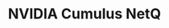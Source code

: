 ---
title: NVIDIA Cumulus NetQ
layout: pdf
product: Cumulus NetQ
type: pdf
bookhidden: true
version: "4.3"
imgData: cumulus-netq
siteSlug: cumulus-netq
pdfhidden: true
---
